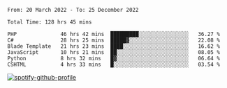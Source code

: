 <!--START_SECTION:waka-->

```text
From: 20 March 2022 - To: 25 December 2022

Total Time: 128 hrs 45 mins

PHP              46 hrs 42 mins  █████████░░░░░░░░░░░░░░░░   36.27 %
C#               28 hrs 25 mins  █████▓░░░░░░░░░░░░░░░░░░░   22.08 %
Blade Template   21 hrs 23 mins  ████░░░░░░░░░░░░░░░░░░░░░   16.62 %
JavaScript       10 hrs 21 mins  ██░░░░░░░░░░░░░░░░░░░░░░░   08.05 %
Python           8 hrs 32 mins   █▓░░░░░░░░░░░░░░░░░░░░░░░   06.64 %
CSHTML           4 hrs 33 mins   █░░░░░░░░░░░░░░░░░░░░░░░░   03.54 %
```

<!--END_SECTION:waka-->
[![spotify-github-profile](https://spotify-github-profile.vercel.app/api/view?uid=c00zprrvy9xiloa9qnco3hmng&cover_image=true&theme=novatorem&show_offline=false&background_color=121212&bar_color=53b14f&bar_color_cover=false)](https://spotify-github-profile.vercel.app/api/view?uid=c00zprrvy9xiloa9qnco3hmng&redirect=true)
